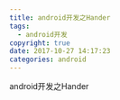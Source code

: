 ```yaml
---
title: android开发之Hander
tags:
  - android开发
copyright: true
date: 2017-10-27 14:17:23
categories: android
---
```

android开发之Hander
<!--more-->